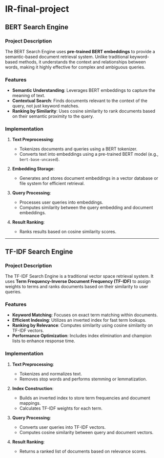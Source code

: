 # IR-final-project
## **BERT Search Engine**

### **Project Description**
The BERT Search Engine uses **pre-trained BERT embeddings** to provide a semantic-based document retrieval system. Unlike traditional keyword-based methods, it understands the context and relationships between words, making it highly effective for complex and ambiguous queries.

### **Features**
- **Semantic Understanding**: Leverages BERT embeddings to capture the meaning of text.
- **Contextual Search**: Finds documents relevant to the context of the query, not just keyword matches.
- **Ranking by Similarity**: Uses cosine similarity to rank documents based on their semantic proximity to the query.

### **Implementation**
1. **Text Preprocessing**:
   - Tokenizes documents and queries using a BERT tokenizer.
   - Converts text into embeddings using a pre-trained BERT model (e.g., `bert-base-uncased`).

2. **Embedding Storage**:
   - Generates and stores document embeddings in a vector database or file system for efficient retrieval.

3. **Query Processing**:
   - Processes user queries into embeddings.
   - Computes similarity between the query embedding and document embeddings.

4. **Result Ranking**:
   - Ranks results based on cosine similarity scores.

---

## **TF-IDF Search Engine**

### **Project Description**
The TF-IDF Search Engine is a traditional vector space retrieval system. It uses **Term Frequency-Inverse Document Frequency (TF-IDF)** to assign weights to terms and ranks documents based on their similarity to user queries.

### **Features**
- **Keyword Matching**: Focuses on exact term matching within documents.
- **Efficient Indexing**: Utilizes an inverted index for fast term lookups.
- **Ranking by Relevance**: Computes similarity using cosine similarity on TF-IDF vectors.
- **Performance Optimization**: Includes index elimination and champion lists to enhance response time.

### **Implementation**
1. **Text Preprocessing**:
   - Tokenizes and normalizes text.
   - Removes stop words and performs stemming or lemmatization.

2. **Index Construction**:
   - Builds an inverted index to store term frequencies and document mappings.
   - Calculates TF-IDF weights for each term.

3. **Query Processing**:
   - Converts user queries into TF-IDF vectors.
   - Computes cosine similarity between query and document vectors.

4. **Result Ranking**:
   - Returns a ranked list of documents based on relevance scores.
